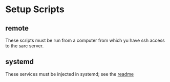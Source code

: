 # Setup Scripts

## remote

These scripts must be run from a computer from which yu have ssh access to the sarc server.

## systemd

These services must be injected in systemd; see the [readme](systemd/README.md)
